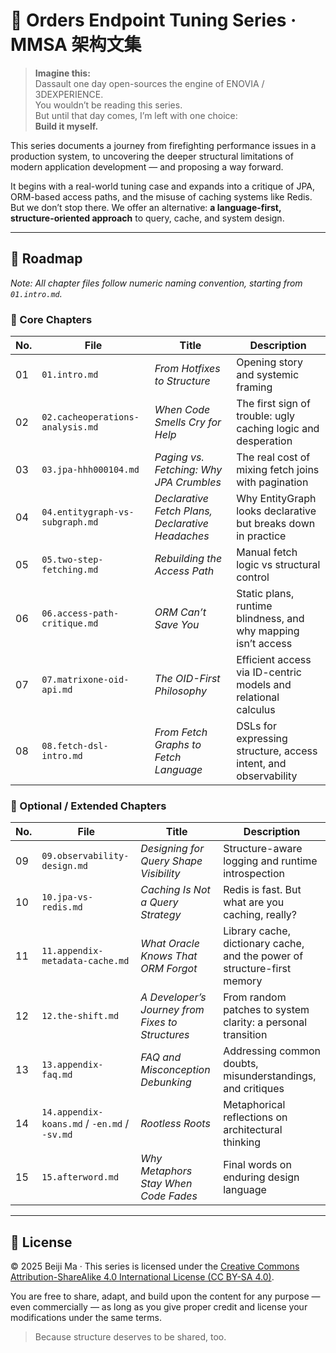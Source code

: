 # 📘 Orders Endpoint Tuning Series · MMSA 架构文集

> **Imagine this:**  
> Dassault one day open-sources the engine of ENOVIA / 3DEXPERIENCE.  
> You wouldn’t be reading this series.  
> But until that day comes, I’m left with one choice:  
> **Build it myself.**

This series documents a journey from firefighting performance issues in a production system, to uncovering the deeper structural limitations of modern application development — and proposing a way forward.

It begins with a real-world tuning case and expands into a critique of JPA, ORM-based access paths, and the misuse of caching systems like Redis. But we don’t stop there. We offer an alternative: **a language-first, structure-oriented approach** to query, cache, and system design.

---

## 🧭 Roadmap

*Note: All chapter files follow numeric naming convention, starting from `01.intro.md`.*

### 📂 Core Chapters

| No. | File | Title | Description |
|-----|------|-------|-------------|
| 01 | `01.intro.md` | *From Hotfixes to Structure* | Opening story and systemic framing |
| 02 | `02.cacheoperations-analysis.md` | *When Code Smells Cry for Help* | The first sign of trouble: ugly caching logic and desperation |
| 03 | `03.jpa-hhh000104.md` | *Paging vs. Fetching: Why JPA Crumbles* | The real cost of mixing fetch joins with pagination |
| 04 | `04.entitygraph-vs-subgraph.md` | *Declarative Fetch Plans, Declarative Headaches* | Why EntityGraph looks declarative but breaks down in practice |
| 05 | `05.two-step-fetching.md` | *Rebuilding the Access Path* | Manual fetch logic vs structural control |
| 06 | `06.access-path-critique.md` | *ORM Can’t Save You* | Static plans, runtime blindness, and why mapping isn’t access |
| 07 | `07.matrixone-oid-api.md` | *The OID-First Philosophy* | Efficient access via ID-centric models and relational calculus |
| 08 | `08.fetch-dsl-intro.md` | *From Fetch Graphs to Fetch Language* | DSLs for expressing structure, access intent, and observability |

### 🧪 Optional / Extended Chapters

| No. | File | Title | Description |
|-----|------|-------|-------------|
| 09 | `09.observability-design.md` | *Designing for Query Shape Visibility* | Structure-aware logging and runtime introspection |
| 10 | `10.jpa-vs-redis.md` | *Caching Is Not a Query Strategy* | Redis is fast. But what are you caching, really? |
| 11 | `11.appendix-metadata-cache.md` | *What Oracle Knows That ORM Forgot* | Library cache, dictionary cache, and the power of structure-first memory |
| 12 | `12.the-shift.md` | *A Developer’s Journey from Fixes to Structures* | From random patches to system clarity: a personal transition |
| 13 | `13.appendix-faq.md` | *FAQ and Misconception Debunking* | Addressing common doubts, misunderstandings, and critiques |
| 14 | `14.appendix-koans.md` / `-en.md` / `-sv.md` | *Rootless Roots* | Metaphorical reflections on architectural thinking |
| 15 | `15.afterword.md` | *Why Metaphors Stay When Code Fades* | Final words on enduring design language |

---

## 📝 License

© 2025 Beiji Ma · This series is licensed under the [Creative Commons Attribution-ShareAlike 4.0 International License (CC BY-SA 4.0)](https://creativecommons.org/licenses/by-sa/4.0/).

You are free to share, adapt, and build upon the content for any purpose — even commercially — as long as you give proper credit and license your modifications under the same terms.

> Because structure deserves to be shared, too.

